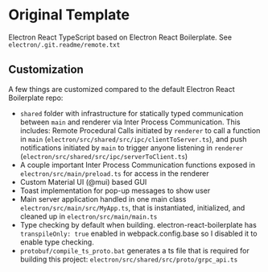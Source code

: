 # Original Template
Electron React TypeScript based on Electron React Boilerplate. See `electron/.git.readme/remote.txt`

## Customization
A few things are customized compared to the default Electron React Boilerplate repo:
* `shared` folder with infrastructure for statically typed communication between `main` and renderer via Inter Process Communication. This includes: Remote Procedural Calls initiated by `renderer` to call a function in `main` (`electron/src/shared/src/ipc/clientToServer.ts`), and push notifications initiated by `main` to trigger anyone listening in `renderer` (`electron/src/shared/src/ipc/serverToClient.ts`)
* A couple important Inter Process Communication functions exposed in `electron/src/main/preload.ts` for access in the renderer
* Custom Material UI (@mui) based GUI
* Toast implementation for pop-up messages to show user
* Main server application handled in one main class `electron/src/main/src/MyApp.ts`, that is instantiated, initialized, and cleaned up in `electron/src/main/main.ts`
* Type checking by default when building. electron-react-boilerplate has `transpileOnly: true` enabled in webpack.config.base so I disabled it to enable type checking.
* `protobuf/compile_ts_proto.bat` generates a ts file that is required for building this project: `electron/src/shared/src/proto/grpc_api.ts`

